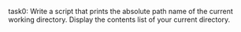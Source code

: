 task0: Write a script that prints the absolute path name of the current working directory.
Display the contents list of your current directory.
